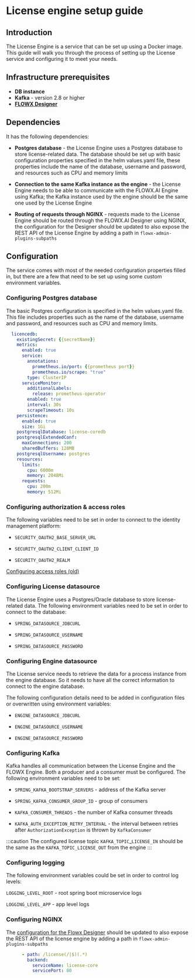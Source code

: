# License engine setup guide

## Introduction

The License Engine is a service that can be set up using a Docker image. This guide will walk you through the process of setting up the License service and configuring it to meet your needs.

## Infrastructure prerequisites

* **DB instance** 
* **Kafka** - version 2.8 or higher
* [**FLOWX Designer**](../../flowx-designer/designer-setup-guide/designer-setup-guide.md)

## Dependencies

It has the following dependencies:

* **Postgres database** - the License Engine uses a Postgres database to store license-related data. The database should be set up with basic configuration properties specified in the helm values.yaml file, these properties include the name of the database, username and password, and resources such as CPU and memory limits

* **Connection to the same Kafka instance as the engine** - the License Engine needs to be able to communicate with the FLOWX.AI Engine using Kafka; the Kafka instance used by the engine should be the same one used by the License Engine

* **Routing of requests through NGINX** - requests made to the License Engine should be routed through the FLOWX.AI Designer using NGINX, the configuration for the Designer should be updated to also expose the REST API of the License Engine by adding a path in `flowx-admin-plugins-subpaths`

## Configuration

The service comes with most of the needed configuration properties filled in, but there are a few that need to be set up using some custom environment variables.

### Configuring Postgres database

The basic Postgres configuration is specified in the helm values.yaml file. This file includes properties such as the name of the database, username and password, and resources such as CPU and memory limits.

```yaml
  licencedb:
    existingSecret: {{secretName}}
    metrics:
      enabled: true
      service:
        annotations:
          prometheus.io/port: {{prometheus port}}
          prometheus.io/scrape: "true"
        type: ClusterIP
      serviceMonitor:
        additionalLabels:
          release: prometheus-operator
        enabled: true
        interval: 30s
        scrapeTimeout: 10s
    persistence:
      enabled: true
      size: 1Gi
    postgresqlDatabase: license-coredb
    postgresqlExtendedConf:
      maxConnections: 200
      sharedBuffers: 128MB
    postgresqlUsername: postgres
    resources:
      limits:
        cpu: 6000m
        memory: 2048Mi
      requests:
        cpu: 200m
        memory: 512Mi
```

### Configuring authorization & access roles

The following variables need to be set in order to connect to the identity management platform:

* `SECURITY_OAUTH2_BASE_SERVER_URL`

* `SECURITY_OAUTH2_CLIENT_CLIENT_ID`

* `SECURITY_OAUTH2_REALM`


[Configuring access roles (old)](configuring-access-roles-old.md)


### Configuring License datasource

The License Engine uses a Postgres/Oracle database to store license-related data. The following environment variables need to be set in order to connect to the database:

* `SPRING_DATASOURCE_JDBCURL`

* `SPRING_DATASOURCE_USERNAME`

* `SPRING_DATASOURCE_PASSWORD`

### Configuring Engine datasource

The License service needs to retrieve the data for a process instance from the engine database. So it needs to have all the correct information to connect to the engine database.

The following configuration details need to be added in configuration files or overwritten using environment variables:

* `ENGINE_DATASOURCE_JDBCURL`

* `ENGINE_DATASOURCE_USERNAME`

* `ENGINE_DATASOURCE_PASSWORD`

### Configuring Kafka

Kafka handles all communication between the License Engine and the FLOWX Engine. Both a producer and a consumer must be configured. The following environment variables need to be set:


* `SPRING_KAFKA_BOOTSTRAP_SERVERS` - address of the Kafka server

* `SPRING_KAFKA_CONSUMER_GROUP_ID` - group of consumers

* `KAFKA_CONSUMER_THREADS` - the number of Kafka consumer threads

* `KAFKA_AUTH_EXCEPTION_RETRY_INTERVAL` - the interval between retries after `AuthorizationException` is thrown by `KafkaConsumer`

:::caution
The configured license topic `KAFKA_TOPIC`\_`LICENSE_IN` should be the same as the `KAFKA_TOPIC_LICENSE_OUT` from the engine
:::

### Configuring logging

The following environment variables could be set in order to control log levels:

`LOGGING_LEVEL_ROOT` - root spring boot microservice logs

`LOGGING_LEVEL_APP` - app level logs

### Configuring NGINX

The [configuration for the Flowx Designer](../../flowx-designer/designer-setup-guide/designer-setup-guide.md#nginx) should be updated to also expose the REST API of the license engine by adding a path in `flowx-admin-plugins-subpaths`

```yaml
      - path: /license(/|$)(.*)
        backend:
          serviceName: license-core
          servicePort: 80
```
